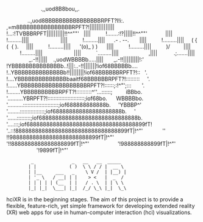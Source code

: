 
                       .,,uod8B8bou,,.
                       
              ..,uod8BBBBBBBBBBBBBBBBRPFT?l!i:.
         ,=m8BBBBBBBBBBBBBBBRPFT?!||||||||||||||
         !...:!TVBBBRPFT||||||||||!!^^""'   ||||
         !.......:!?|||||!!^^""'            ||||
         !.........||||                     ||||
         !.........||||      .- . --.       ||||
         !.........||||     ( { (  { ).     ||||
         !.........||||      '(o)_ ) )      ||||
         !.........||||          )/         ||||
         !.........||||                     ||||
         `.........||||                    ,||||
          .;.......||||               _.-!!|||||
   .,uodWBBBBb.....||||       _.-!!|||||||||!:'
!YBBBBBBBBBBBBBBb..!|||:..-!!|||||||!iof68BBBBBb....
!..YBBBBBBBBBBBBBBb!!||||||||!iof68BBBBBBRPFT?!::   '.
!....YBBBBBBBBBBBBBBbaaitf68BBBBBBRPFT?!:::::::::     '.
!......YBBBBBBBBBBBBBBBBBBBRPFT?!::::::;:!^"';:::       '.
!........YBBBBBBBBBBRPFT?!::::::::::^''...::::::;         iBBbo.
'..........YBRPFT?!::::::::::::::::::::::::;iof68bo.      WBBBBbo.
  '..........:::::::::::::::::::::::;iof688888888888b.     'YBBBP^'
    '........::::::::::::::::;iof688888888888888888888b.     '
      '......:::::::::;iof688888888888888888888888888888b.
        '....:::;iof688888888888888888888888888888888899fT!
          '..::!8888888888888888888888888888888899fT|!^"'
            '' !!988888888888888888888888899fT|!^"'
                '!!8888888888888888899fT|!^"'
                  '!988888888899fT|!^"'
                    '!9899fT|!^"'

                      
             _              _   __   __  _____
            | |            ( )  \ \ / / |  __ \
            | |__     ___   _    \ V /  | |__) |
            | '_ \   / __| | |    > <   |  _  /
            | | | | | (__  | |   / . \  | | \ \
            |_| |_|  \___| |_|  /_/ \_\ |_|  \_\

hciXR is in the beginning stages. The aim of this project is to provide a flexible, feature-rich, yet simple framework for developing extended reality (XR) web apps for use in human-computer interaction (hci) visualizations.
